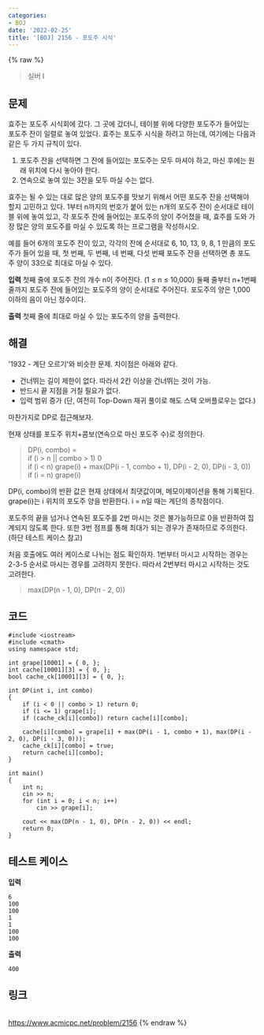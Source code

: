 ```yaml
---
categories:
- BOJ
date: '2022-02-25'
title: '[BOJ] 2156 - 포도주 시식'
---
```


{% raw %}
>실버 I

## 문제
효주는 포도주 시식회에 갔다. 그 곳에 갔더니, 테이블 위에 다양한 포도주가 들어있는 포도주 잔이 일렬로 놓여 있었다. 효주는 포도주 시식을 하려고 하는데, 여기에는 다음과 같은 두 가지 규칙이 있다.

1.  포도주 잔을 선택하면 그 잔에 들어있는 포도주는 모두 마셔야 하고, 마신 후에는 원래 위치에 다시 놓아야 한다.
2.  연속으로 놓여 있는 3잔을 모두 마실 수는 없다.

효주는 될 수 있는 대로 많은 양의 포도주를 맛보기 위해서 어떤 포도주 잔을 선택해야 할지 고민하고 있다. 1부터 n까지의 번호가 붙어 있는 n개의 포도주 잔이 순서대로 테이블 위에 놓여 있고, 각 포도주 잔에 들어있는 포도주의 양이 주어졌을 때, 효주를 도와 가장 많은 양의 포도주를 마실 수 있도록 하는 프로그램을 작성하시오.

예를 들어 6개의 포도주 잔이 있고, 각각의 잔에 순서대로 6, 10, 13, 9, 8, 1 만큼의 포도주가 들어 있을 때, 첫 번째, 두 번째, 네 번째, 다섯 번째 포도주 잔을 선택하면 총 포도주 양이 33으로 최대로 마실 수 있다.

**입력**
첫째 줄에 포도주 잔의 개수 n이 주어진다. (1 ≤ n ≤ 10,000) 둘째 줄부터 n+1번째 줄까지 포도주 잔에 들어있는 포도주의 양이 순서대로 주어진다. 포도주의 양은 1,000 이하의 음이 아닌 정수이다.

**출력**
첫째 줄에 최대로 마실 수 있는 포도주의 양을 출력한다.

##  해결
'1932 - 계단 오르기'와 비슷한 문제. 차이점은 아래와 같다.
- 건너뛰는 길이 제한이 없다. 따라서 2칸 이상을 건너뛰는 것이 가능. 
- 반드시 끝 지점을 거칠 필요가 없다.
- 입력 범위 증가 (단, 여전히 Top-Down 재귀 풀이로 해도 스택 오버플로우는 없다.)

마찬가지로 DP로 접근해보자.

현재 상태를 포도주 위치+콤보(연속으로 마신 포도주 수)로 정의한다.
> DP(i, combo) = <br>
> if (i > n || combo > 1) 0<br>
> if (i < n) grape(i) + max(DP(i - 1, combo + 1), DP(i - 2, 0), DP(i - 3, 0))<br>
> if (i = n) grape(i)<br>

DP(i, combo)의 반환 값은 현재 상태에서 최댓값이며, 메모이제이션을 통해 기록된다. grape(i)는 i 위치의 포도주 양을 반환한다. i = n일 때는 계단의 종착점이다.

포도주의 끝을 넘거나 연속된 포도주를 2번 마시는 것은 불가능하므로 0을 반환하여 집계되지 않도록 한다. 또한 3번 점프를 통해 최대가 되는 경우가 존재하므로 주의한다. (하단 테스트 케이스 참고)

처음 호출에도 여러 케이스로 나뉘는 점도 확인하자. 1번부터 마시고 시작하는 경우는 2-3-5 순서로 마시는 경우를 고려하지 못한다. 따라서 2번부터 마시고 시작하는 것도 고려한다.

> max(DP(n - 1, 0), DP(n - 2, 0))<br>

## 코드
```
#include <iostream>
#include <cmath>
using namespace std;

int grape[10001] = { 0, };
int cache[10001][3] = { 0, };
bool cache_ck[10001][3] = { 0, };

int DP(int i, int combo)
{
	if (i < 0 || combo > 1) return 0;
	if (i <= 1) grape[i];
	if (cache_ck[i][combo]) return cache[i][combo];

	cache[i][combo] = grape[i] + max(DP(i - 1, combo + 1), max(DP(i - 2, 0), DP(i - 3, 0)));
	cache_ck[i][combo] = true;
	return cache[i][combo];
}

int main()
{
	int n;
	cin >> n;
	for (int i = 0; i < n; i++)
		cin >> grape[i];

	cout << max(DP(n - 1, 0), DP(n - 2, 0)) << endl;
	return 0;
}
```

## 테스트 케이스
**입력**
```
6
100
100
1
1
100
100
```

**출력**
```
400
```


## 링크
<br>https://www.acmicpc.net/problem/2156
{% endraw %}